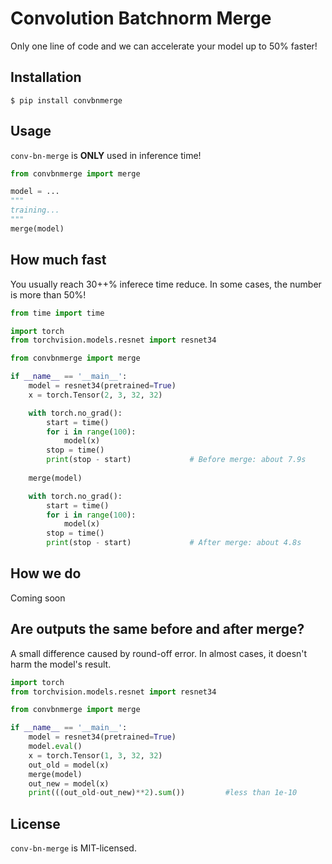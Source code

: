 # Convolution Batchnorm Merge

Only one line of code and we can accelerate your model up to 50% faster! 

## Installation
```
$ pip install convbnmerge
```

## Usage
`conv-bn-merge` is <b>ONLY</b> used in inference time!
```python
from convbnmerge import merge

model = ...
"""
training...
"""
merge(model)
```

## How much fast
You usually reach 30++% inferece time reduce. In some cases, the number is more than 50%! 
```python
from time import time

import torch
from torchvision.models.resnet import resnet34

from convbnmerge import merge

if __name__ == '__main__':
    model = resnet34(pretrained=True)
    x = torch.Tensor(2, 3, 32, 32)

    with torch.no_grad():
        start = time()
        for i in range(100):
            model(x)
        stop = time()
        print(stop - start)             # Before merge: about 7.9s
    
    merge(model)

    with torch.no_grad():
        start = time()
        for i in range(100):
            model(x)
        stop = time()
        print(stop - start)             # After merge: about 4.8s
```

## How we do
Coming soon

## Are outputs the same before and after merge?
A small difference caused by round-off error. In almost cases, it doesn't harm the model's result.
```python
import torch
from torchvision.models.resnet import resnet34

from convbnmerge import merge

if __name__ == '__main__':
    model = resnet34(pretrained=True)
    model.eval()
    x = torch.Tensor(1, 3, 32, 32)
    out_old = model(x)
    merge(model)
    out_new = model(x)
    print(((out_old-out_new)**2).sum())         #less than 1e-10 
```

## License
`conv-bn-merge` is MIT-licensed.